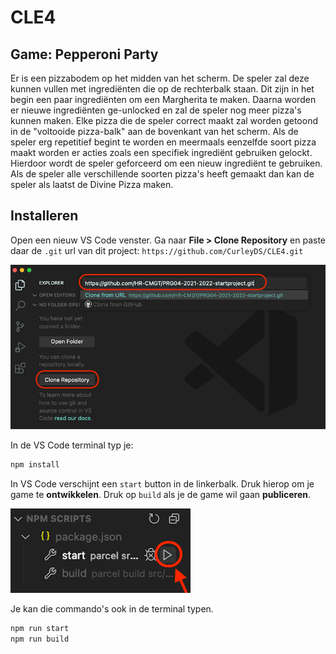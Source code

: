 # CLE4
 
## Game: Pepperoni Party

Er is een pizzabodem op het midden van het scherm. De speler zal deze kunnen vullen met ingrediënten die op de rechterbalk staan. Dit zijn in het begin een paar ingrediënten om een Margherita te maken. Daarna worden er nieuwe ingrediënten ge-unlocked en zal de speler nog meer pizza's kunnen maken. Elke pizza die de speler correct maakt zal worden getoond in de "voltooide pizza-balk" aan de bovenkant van het scherm. Als de speler erg repetitief begint te worden en meermaals eenzelfde soort pizza maakt worden er acties zoals een specifiek ingrediënt gebruiken gelockt. Hierdoor wordt de speler geforceerd om een nieuw ingrediënt te gebruiken. Als de speler alle verschillende soorten pizza's heeft gemaakt dan kan de speler als laatst de Divine Pizza maken.

## Installeren

Open een nieuw VS Code venster. Ga naar **File > Clone Repository** en paste daar de `.git` url van dit project: `https://github.com/CurleyDS/CLE4.git`

![clone](./src/images/clone.png)

In de VS Code terminal typ je:

```bash
npm install
```

In VS Code verschijnt een `start` button in de linkerbalk. Druk hierop om je game te **ontwikkelen**. Druk op `build` als je de game wil gaan **publiceren**.

![start](./src/images/run_npm.png)

Je kan die commando's ook in de terminal typen.

```bash
npm run start
npm run build
```
